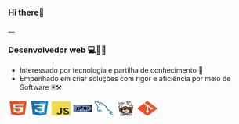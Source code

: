 ### Hi there👋 ###
__
### Desenvolvedor web 💻🦾🤓
* Interessado por tecnologia e partilha de conhecimento 💾
* Empenhado em criar soluções com rigor e aficiência por meio de Software 🖲⚒
<div> 
<img align="center" height="30" width="40" src="https://github.com/devicons/devicon/blob/master/icons/html5/html5-original.svg">
<img align="center" height="30" width="40" src="https://github.com/devicons/devicon/blob/master/icons/css3/css3-original.svg">
<img align="center" height="30" width="40" src="https://github.com/devicons/devicon/blob/master/icons/javascript/javascript-original.svg">
<img align="center" height="30" width="40" src="https://github.com/devicons/devicon/blob/master/icons/php/php-original.svg">
<img align="center" height="30" width="40" src="https://github.com/devicons/devicon/blob/master/icons/mysql/mysql-original.svg">
<img align="center" height="30" width="40" src="https://github.com/devicons/devicon/blob/master/icons/composer/composer-original.svg">
<img align="center" height="30" width="40" src="https://github.com/devicons/devicon/blob/master/icons/git/git-original.svg">
</div>     
<!--
buscando assim o constante aprimoramento de habilidades sociais (soft skills) e técnica.
**antunesjunior/antunesjunior** is a ✨ _special_ ✨ repository because its `README.md` (this file) appears on your GitHub profile.
Here are some ideas to get you started:
- 👯 I’m looking to collaborate on ...
- 🤔 I’m looking for help with ...
- 💬 Ask me about ...
- 📫 How to reach me: ...
- 😄 Pronouns: ...
- ⚡ Fun fact: ...
- 🌱 **I’m currently learning:** PHP, MYSQL(Maria DB)
-->

